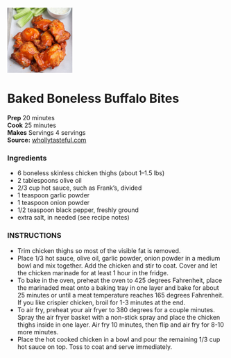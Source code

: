 ![](./images/buffalo-chicken-thighs-featured-150x150.png)

#  Baked Boneless Buffalo Bites

**Prep** 20 minutes  
**Cook** 25 minutes  
**Makes** Servings 4 servings  
**Source:** [whollytasteful.com](https://www.whollytasteful.com/buffalo-chicken-thighs/)

###  Ingredients

  * 6 boneless skinless chicken thighs (about 1–1.5 lbs)
  * 2 tablespoons olive oil
  * 2/3 cup hot sauce, such as Frank’s, divided
  * 1 teaspoon garlic powder
  * 1 teaspoon onion powder
  * 1/2 teaspoon black pepper, freshly ground
  * extra salt, in needed (see recipe notes)
 
### INSTRUCTIONS
* Trim chicken thighs so most of the visible fat is removed.
* Place 1/3 hot sauce, olive oil, garlic powder, onion powder in a medium bowl and mix together. Add the chicken and stir to coat. Cover and let the chicken marinade for at least 1 hour in the fridge.
* To bake in the oven, preheat the oven to 425 degrees Fahrenheit, place the marinaded meat onto a baking tray in one layer and bake for about 25 minutes or until a meat temperature reaches 165 degrees Fahrenheit. If you like crispier chicken, broil for 1-3 minutes at the end.
* To air fry, preheat your air fryer to 380 degrees for a couple minutes. Spray the air fryer basket with a non-stick spray and place the chicken thighs inside in one layer. Air fry 10 minutes, then flip and air fry for 8-10 more minutes.
* Place the hot cooked chicken in a bowl and pour the remaining 1/3 cup hot sauce on top. Toss to coat and serve immediately.
